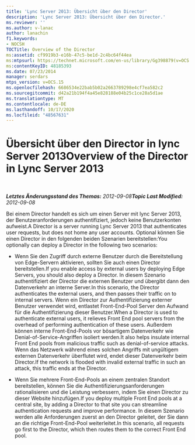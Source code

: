 ```yaml
---
title: 'Lync Server 2013: Übersicht über den Director'
description: 'Lync Server 2013: Übersicht über den Director.'
ms.reviewer: ''
ms.author: v-lanac
author: lanachin
f1.keywords:
- NOCSH
TOCTitle: Overview of the Director
ms:assetid: cf9919b3-e16b-47c5-be1d-2c4bc64f44ea
ms:mtpsurl: https://technet.microsoft.com/en-us/library/Gg398879(v=OCS.15)
ms:contentKeyID: 48185393
ms.date: 07/23/2014
manager: serdars
mtps_version: v=OCS.15
ms.openlocfilehash: 6686534e22bab5b02a2663789298e4cf7ea582c2
ms.sourcegitcommit: d42a21b194f4a45e828188e04b25c1ce28a5d1ae
ms.translationtype: MT
ms.contentlocale: de-DE
ms.lasthandoff: 10/17/2020
ms.locfileid: "48567631"
---
```

# <a name="overview-of-the-director-in-lync-server-2013"></a><span data-ttu-id="6714f-103">Übersicht über den Director in lync Server 2013</span><span class="sxs-lookup"><span data-stu-id="6714f-103">Overview of the Director in Lync Server 2013</span></span>

<div data-xmlns="http://www.w3.org/1999/xhtml">

<div class="topic" data-xmlns="http://www.w3.org/1999/xhtml" data-msxsl="urn:schemas-microsoft-com:xslt" data-cs="https://msdn.microsoft.com/">

<div data-asp="https://msdn2.microsoft.com/asp">



</div>

<div id="mainSection">

<div id="mainBody">

<span> </span>

<span data-ttu-id="6714f-104">_**Letztes Änderungsstand des Themas:** 2012-09-08_</span><span class="sxs-lookup"><span data-stu-id="6714f-104">_**Topic Last Modified:** 2012-09-08_</span></span>

<span data-ttu-id="6714f-105">Bei einem Director handelt es sich um einen Server mit lync Server 2013, der Benutzeranforderungen authentifiziert, jedoch keine Benutzerkonten aufweist.</span><span class="sxs-lookup"><span data-stu-id="6714f-105">A Director is a server running Lync Server 2013 that authenticates user requests, but does not home any user accounts.</span></span> <span data-ttu-id="6714f-106">Optional können Sie einen Director in den folgenden beiden Szenarien bereitstellen:</span><span class="sxs-lookup"><span data-stu-id="6714f-106">You optionally can deploy a Director in the following two scenarios:</span></span>

  - <span data-ttu-id="6714f-107">Wenn Sie den Zugriff durch externe Benutzer durch die Bereitstellung von Edge-Servern aktivieren, sollten Sie auch einen Director bereitstellen.</span><span class="sxs-lookup"><span data-stu-id="6714f-107">If you enable access by external users by deploying Edge Servers, you should also deploy a Director.</span></span> <span data-ttu-id="6714f-108">In diesem Szenario authentifiziert der Director die externen Benutzer und übergibt dann den Datenverkehr an interne Server.</span><span class="sxs-lookup"><span data-stu-id="6714f-108">In this scenario, the Director authenticates the external users, and then passes their traffic on to internal servers.</span></span> <span data-ttu-id="6714f-109">Wenn ein Director zur Authentifizierung externer Benutzer verwendet wird, entlastet Front-End-Pool Server den Aufwand für die Authentifizierung dieser Benutzer.</span><span class="sxs-lookup"><span data-stu-id="6714f-109">When a Director is used to authenticate external users, it relieves Front End pool servers from the overhead of performing authentication of these users.</span></span> <span data-ttu-id="6714f-110">Außerdem können interne Front-End-Pools vor bösartigem Datenverkehr wie Denial-of-Service-Angriffen isoliert werden.</span><span class="sxs-lookup"><span data-stu-id="6714f-110">It also helps insulate internal Front End pools from malicious traffic such as denial-of-service attacks.</span></span> <span data-ttu-id="6714f-111">Wenn das Netzwerk während eines solchen Angriffs mit ungültigem externen Datenverkehr überflutet wird, endet dieser Datenverkehr beim Director.</span><span class="sxs-lookup"><span data-stu-id="6714f-111">If the network is flooded with invalid external traffic in such an attack, this traffic ends at the Director.</span></span>

  - <span data-ttu-id="6714f-112">Wenn Sie mehrere Front-End-Pools an einem zentralen Standort bereitstellen, können Sie die Authentifizierungsanforderungen rationalisieren und die Leistung verbessern, indem Sie einen Director zu dieser Website hinzufügen.</span><span class="sxs-lookup"><span data-stu-id="6714f-112">If you deploy multiple Front End pools at a central site, by adding a Director to that site you can streamline authentication requests and improve performance.</span></span> <span data-ttu-id="6714f-113">In diesem Szenario werden alle Anforderungen zuerst an den Director geleitet, der Sie dann an die richtige Front-End-Pool weiterleitet.</span><span class="sxs-lookup"><span data-stu-id="6714f-113">In this scenario, all requests go first to the Director, which then routes them to the correct Front End pool.</span></span>

</div>

<span> </span>

</div>

</div>

</div>

